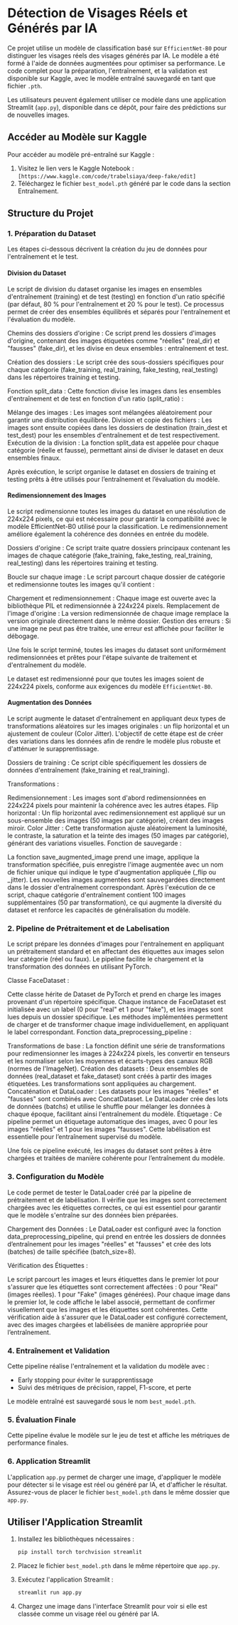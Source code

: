 # Détection de Visages Réels et Générés par IA

Ce projet utilise un modèle de classification basé sur `EfficientNet-B0` pour distinguer les visages réels des visages générés par IA. Le modèle a été formé à l'aide de données augmentées pour optimiser sa performance. Le code complet pour la préparation, l'entraînement, et la validation est disponible sur Kaggle, avec le modèle entraîné sauvegardé en tant que fichier `.pth`. 

Les utilisateurs peuvent également utiliser ce modèle dans une application Streamlit (`app.py`), disponible dans ce dépôt, pour faire des prédictions sur de nouvelles images.

## Accéder au Modèle sur Kaggle

Pour accéder au modèle pré-entraîné sur Kaggle :
1. Visitez le lien vers le Kaggle Notebook : `[https://www.kaggle.com/code/trabelsiaya/deep-fake/edit]`
2. Téléchargez le fichier `best_model.pth` généré par le code dans la section Entraînement.

## Structure du Projet

### 1. Préparation du Dataset

Les étapes ci-dessous décrivent la création du jeu de données pour l'entraînement et le test.

#### Division du Dataset
Le script de division du dataset organise les images en ensembles d'entraînement (training) et de test (testing) en fonction d'un ratio spécifié (par défaut, 80 % pour l'entraînement et 20 % pour le test). Ce processus permet de créer des ensembles équilibrés et séparés pour l'entraînement et l'évaluation du modèle.

Chemins des dossiers d'origine : Ce script prend les dossiers d'images d'origine, contenant des images étiquetées comme "réelles" (real_dir) et "fausses" (fake_dir), et les divise en deux ensembles : entraînement et test.

Création des dossiers : Le script crée des sous-dossiers spécifiques pour chaque catégorie (fake_training, real_training, fake_testing, real_testing) dans les répertoires training et testing.

Fonction split_data : Cette fonction divise les images dans les ensembles d'entraînement et de test en fonction d'un ratio (split_ratio) :

Mélange des images : Les images sont mélangées aléatoirement pour garantir une distribution équilibrée.
Division et copie des fichiers : Les images sont ensuite copiées dans les dossiers de destination (train_dest et test_dest) pour les ensembles d'entraînement et de test respectivement.
Exécution de la division : La fonction split_data est appelée pour chaque catégorie (réelle et fausse), permettant ainsi de diviser le dataset en deux ensembles finaux.

Après exécution, le script organise le dataset en dossiers de training et testing prêts à être utilisés pour l’entraînement et l’évaluation du modèle.


#### Redimensionnement des Images
Le script redimensionne toutes les images du dataset en une résolution de 224x224 pixels, ce qui est nécessaire pour garantir la compatibilité avec le modèle EfficientNet-B0 utilisé pour la classification. Le redimensionnement améliore également la cohérence des données en entrée du modèle.

Dossiers d'origine : Ce script traite quatre dossiers principaux contenant les images de chaque catégorie (fake_training, fake_testing, real_training, real_testing) dans les répertoires training et testing.

Boucle sur chaque image : Le script parcourt chaque dossier de catégorie et redimensionne toutes les images qu'il contient :

Chargement et redimensionnement : Chaque image est ouverte avec la bibliothèque PIL et redimensionnée à 224x224 pixels.
Remplacement de l'image d'origine : La version redimensionnée de chaque image remplace la version originale directement dans le même dossier.
Gestion des erreurs : Si une image ne peut pas être traitée, une erreur est affichée pour faciliter le débogage.

Une fois le script terminé, toutes les images du dataset sont uniformément redimensionnées et prêtes pour l'étape suivante de traitement et d'entraînement du modèle.

Le dataset est redimensionné pour que toutes les images soient de 224x224 pixels, conforme aux exigences du modèle `EfficientNet-B0`.

#### Augmentation des Données
Le script augmente le dataset d'entraînement en appliquant deux types de transformations aléatoires sur les images originales : un flip horizontal et un ajustement de couleur (Color Jitter). L'objectif de cette étape est de créer des variations dans les données afin de rendre le modèle plus robuste et d'atténuer le surapprentissage.

Dossiers de training : Ce script cible spécifiquement les dossiers de données d'entraînement (fake_training et real_training).

Transformations :

Redimensionnement : Les images sont d'abord redimensionnées en 224x224 pixels pour maintenir la cohérence avec les autres étapes.
Flip horizontal : Un flip horizontal avec redimensionnement est appliqué sur un sous-ensemble des images (50 images par catégorie), créant des images miroir.
Color Jitter : Cette transformation ajuste aléatoirement la luminosité, le contraste, la saturation et la teinte des images (50 images par catégorie), générant des variations visuelles.
Fonction de sauvegarde :

La fonction save_augmented_image prend une image, applique la transformation spécifiée, puis enregistre l'image augmentée avec un nom de fichier unique qui indique le type d'augmentation appliquée (_flip ou _jitter).
Les nouvelles images augmentées sont sauvegardées directement dans le dossier d'entraînement correspondant.
Après l'exécution de ce script, chaque catégorie d'entraînement contient 100 images supplémentaires (50 par transformation), ce qui augmente la diversité du dataset et renforce les capacités de généralisation du modèle.


### 2. Pipeline de Prétraitement et de Labelisation
Le script prépare les données d'images pour l'entraînement en appliquant un prétraitement standard et en affectant des étiquettes aux images selon leur catégorie (réel ou faux). Le pipeline facilite le chargement et la transformation des données en utilisant PyTorch.

Classe FaceDataset :

Cette classe hérite de Dataset de PyTorch et prend en charge les images provenant d'un répertoire spécifique.
Chaque instance de FaceDataset est initialisée avec un label (0 pour "real" et 1 pour "fake"), et les images sont lues depuis un dossier spécifique.
Les méthodes implémentées permettent de charger et de transformer chaque image individuellement, en appliquant le label correspondant.
Fonction data_preprocessing_pipeline :

Transformations de base : La fonction définit une série de transformations pour redimensionner les images à 224x224 pixels, les convertir en tenseurs et les normaliser selon les moyennes et écarts-types des canaux RGB (normes de l'ImageNet).
Création des datasets : Deux ensembles de données (real_dataset et fake_dataset) sont créés à partir des images étiquetées. Les transformations sont appliquées au chargement.
Concaténation et DataLoader : Les datasets pour les images "réelles" et "fausses" sont combinés avec ConcatDataset. Le DataLoader crée des lots de données (batchs) et utilise le shuffle pour mélanger les données à chaque époque, facilitant ainsi l'entraînement du modèle.
Étiquetage : Ce pipeline permet un étiquetage automatique des images, avec 0 pour les images "réelles" et 1 pour les images "fausses". Cette labélisation est essentielle pour l’entraînement supervisé du modèle.

Une fois ce pipeline exécuté, les images du dataset sont prêtes à être chargées et traitées de manière cohérente pour l’entraînement du modèle.

### 3. Configuration du Modèle
Le code permet de tester le DataLoader créé par la pipeline de prétraitement et de labélisation. Il vérifie que les images sont correctement chargées avec les étiquettes correctes, ce qui est essentiel pour garantir que le modèle s'entraîne sur des données bien préparées.

Chargement des Données : Le DataLoader est configuré avec la fonction data_preprocessing_pipeline, qui prend en entrée les dossiers de données d’entraînement pour les images "réelles" et "fausses" et crée des lots (batches) de taille spécifiée (batch_size=8).

Vérification des Étiquettes :

Le script parcourt les images et leurs étiquettes dans le premier lot pour s'assurer que les étiquettes sont correctement affectées :
0 pour "Real" (images réelles).
1 pour "Fake" (images générées).
Pour chaque image dans le premier lot, le code affiche le label associé, permettant de confirmer visuellement que les images et les étiquettes sont cohérentes.
Cette vérification aide à s'assurer que le DataLoader est configuré correctement, avec des images chargées et labélisées de manière appropriée pour l’entraînement.

### 4. Entraînement et Validation


Cette pipeline réalise l'entraînement et la validation du modèle avec :
- Early stopping pour éviter le surapprentissage
- Suivi des métriques de précision, rappel, F1-score, et perte

Le modèle entraîné est sauvegardé sous le nom `best_model.pth`.

### 5. Évaluation Finale

Cette pipeline évalue le modèle sur le jeu de test et affiche les métriques de performance finales.

### 6. Application Streamlit

L'application `app.py` permet de charger une image, d'appliquer le modèle pour détecter si le visage est réel ou généré par IA, et d'afficher le résultat. Assurez-vous de placer le fichier `best_model.pth` dans le même dossier que `app.py`.

## Utiliser l'Application Streamlit

1. Installez les bibliothèques nécessaires :
   ```bash
   pip install torch torchvision streamlit
   ```

2. Placez le fichier `best_model.pth` dans le même répertoire que `app.py`.

3. Exécutez l'application Streamlit :
   ```bash
   streamlit run app.py
   ```

4. Chargez une image dans l'interface Streamlit pour voir si elle est classée comme un visage réel ou généré par IA.

